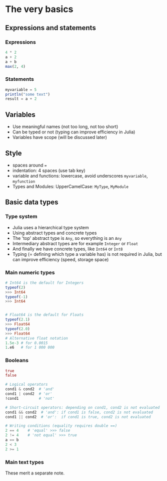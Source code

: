 # The very basics

## Expressions and statements

### Expressions

```julia
4 * 2
a + 2
a + b
max(2, 4)
```

### Statements
```julia
myvariable = 5
println("some text")
result = a + 2
```

## Variables
- Use meaningful names (not too long, not too short)
- Can be typed or not (typing can improve efficiency in Julia)
- Variables have scope (will be discussed later)

## Style
- spaces around `=`
- indentation: 4 spaces (use tab key)
- variable and functions: lowercase, avoid underscores `myvariable`, `myfunction`
- Types and Modules: UpperCamelCase: `MyType`, `MyModule`

## Basic data types

### Type system
- Julia uses a hierarchical type system
- Using abstract types and concrete types
- The 'top' abstract type is `Any`, so everything is an `Any`
- Intermediary abstract types are for example `Integer` or `Float`
- And finally we have concrete types, like `Int64` or `Int8`
- Typing (= defining which type a variable has) is not required in Julia, but can improve efficiency (speed, storage space)

### Main numeric types

```julia
# Int64 is the default for Integers
typeof(2)
>>> Int64
typeof(-1)
>>> Int64


# Float64 is the default for Floats
typeof(2.1)
>>> Float64
typeof(2.0)
>>> Float64
# Alternative float notation
1.5e-3 # for 0.0015
1.e6   # for 1 000 000
```

### Booleans

```julia
true
false

# Logical operators
cond1 & cond2  # 'and'
cond1 | cond2  # 'or'
!cond1         # 'not'

# Short-circuit operators: depending on cond1, cond2 is not evaluated
cond1 && cond2  # 'and': if cond1 is false, cond2 is not evaluated
cond1 || cond2  # 'or':  if cond1 is true, cond2 is not evaluated

# Writing conditions (equality requires double ==)
2 == 4    # 'equal' >>> false
2 != 4    # 'not equal' >>> true
a == b
2 < 3
2 >= 1
```


### Main text types

These merit a separate note.
